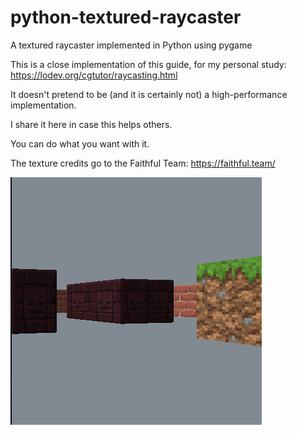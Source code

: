 # python-textured-raycaster
A textured raycaster implemented in Python using pygame

This is a close implementation of this guide, for my personal study: https://lodev.org/cgtutor/raycasting.html

It doesn't pretend to be (and it is certainly not) a high-performance implementation.

I share it here in case this helps others.

You can do what you want with it.

The texture credits go to the Faithful Team: https://faithful.team/

![alt text](https://github.com/garak92/python-textured-raycaster/blob/main/raycaster1.png)
